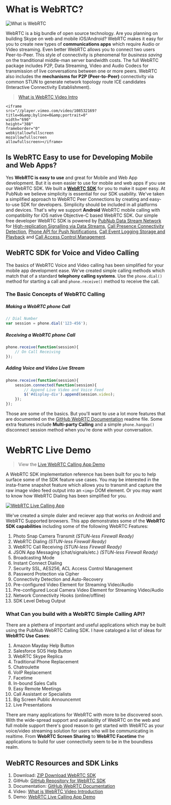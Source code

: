 # What is WebRTC?

![What is WebRTC](http://stephenlb.github.io/webrtc-sdk/blogs/webrtc-overview.png)

WebRTC is a big bundle of open source technology.
Are you planning on building Skype on web and mobile iOS/Android?
WebRTC makes it easy for you to create new types of 
**communications apps** which require Audio or Video streaming.
Even better WebRTC allows you to connect two users Peer-to-Peer.
This style of connectivity is phenomenal for *business saving* 
on the tranditional middle-man server bandwidth costs.
The full WebRTC package includes P2P, Data Streaming, Video and Audio Codecs 
for transmission of live conversations between one or more peers.
WebRTC also includes the **mechanisms for P2P (Peer-to-Peer)** connectivity via common STUN
to generate network topology route ICE candidates (Interactive Connectivity Establishment).

> [What is WebRTC Video Intro](https://vimeo.com/108532169)

```
<iframe 
src="//player.vimeo.com/video/108532169?title=0&amp;byline=0&amp;portrait=0" 
width="690" 
height="388" 
frameborder="0" 
webkitallowfullscreen 
mozallowfullscreen 
allowfullscreen></iframe>
```


## Is **WebRTC Easy** to use for Developing Mobile and Web Apps?

Yes **WebRTC is easy to use** and great for Mobile and Web App development.
But it is even easier to use for mobile and web apps if you use our WebRTC SDK.
We built a **[WebRTC SDK](https://github.com/stephenlb/webrtc-sdk/)** for you to make it super easy.
At PubNub we believe simplicity is essential for our SDK usability.
We've taken a simplified approach to WebRTC Peer Connections by creating
and easy-to-use SDK for developers.
Simplicity should be included in all platforms and devices.
That's why we support **Android** WebRTC mobile calling
with compatibility for iOS native Objective-C based WebRTC SDK.
Our simple free developer WebRTC SDK is powered by
[PubNub Data Stream Network](http://www.pubnub.com/) for 
[High-replication Signalling via Data Streams](http://www.pubnub.com/how-it-works/data-streams/), 
[Call Presence Connectivity Detection](http://www.pubnub.com/how-it-works/presence/), 
[Phone API for Push Notifications](http://www.pubnub.com/how-it-works/mobile-push/), 
[Call Event Logging Storage and Playback](http://www.pubnub.com/how-it-works/storage-and-playback/) and
[Call Access Control Management](http://www.pubnub.com/how-it-works/access-manager/).

## WebRTC SDK for Voice and Video Calling

The basics of WebRTC Voice and Video calling has been simplified for your mobile app development ease.
We've created simple calling methods which match that of a standard **telephony calling systems**.
Use the `phone.dial()` method for starting a call and `phone.receive()` method to receive the call.

### The Basic Concepts of WebRTC Calling

##### Making a WebRTC phone Call

```javascript
// Dial Number
var session = phone.dial('123-456');
```

##### Receiving a WebRTC phone Call

```javascript
phone.receive(function(session){
    // On Call Receiving
});
```

##### Adding Voice and Video Live Stream

```javascript
phone.receive(function(session){
    session.connected(function(session){
        // Append Live Video and Voice Feed
        $('#display-div').append(session.video);
    });
});
```

Those are some of the basics.
But you'll want to use a lot more features that are documented on the 
[GitHub WebRTC Documentation](https://github.com/stephenlb/webrtc-sdk/blob/gh-pages/README.md) 
readme file.
Some extra features include **Multi-party Calling** and a 
simple `phone.hangup()` disconnect session method when 
you're done with your conversation.

# WebRTC Live Demo

> View the [Live WebRTC Calling App Demo](http://stephenlb.github.io/webrtc-sdk/)

A WebRTC SDK implementation reference has been built for you to help surface
some of the SDK feature use cases.
You may be interested in the insta-frame snapshot feature which allows
you to transmit and capture the raw
image video feed output into an `<img>` DOM element.
Or you may want to know how WebRTC Dialing has been simplified for you.

[![WebRTC Live Calling App](http://stephenlb.github.io/webrtc-sdk/blogs/webrtc-demo.gif)](http://stephenlb.github.io/webrtc-sdk/)

We've created a simple dialer and reciever app that works on Android and WebRTC Supported browsers.
This app demonstrates some of the **WebRTC SDK capabilities** including some of the following WebRTC Features:

 1. Photo Snap Camera Transmit             *(STUN-less Firewall Ready)*
 1. WebRTC Dialing                         *(STUN-less Firewall Ready)*
 1. WebRTC Call Receiving                  *(STUN-less Firewall Ready)*
 1. JSON App Messaging (chat/signals/etc.) *(STUN-less Firewall Ready)*
 1. Broadcasting Mode
 1. Instant Connect Dialing
 1. Security SSL, AES256, ACL Access Control Management
 1. Password Protection via Cipher
 1. Connectivity Detection and Auto-Recovery
 1. Pre-configured Video Element for Streaming Video/Audio
 1. Pre-configured Local Camera Video Element for Streaming Video/Audio
 1. Network Connectivity Hooks (online/offline)
 1. SDK Level Debug Output


### What Can you build with a WebRTC Simple Calling API?

There are a plethera of important and useful applications which may
be built using the PubNub WebRTC Calling SDK.
I have cataloged a list of ideas for **WebRTC Use Cases**:

 1. Amazon Mayday Help Button
 2. Salesforce SOS Help Button
 3. WebRTC Skype Replica
 4. Traditional Phone Replacement
 5. Chatroulette
 6. VoIP Replacement
 7. Facetime
 8. In-bound Sales Calls
 9. Easy Remote Meetings
 10. Call Assistant or Specialists
 11. Big Screen Public Announcemnt
 12. Live Presentations

There are many applications for WebRTC with more to be discovered soon.
With the wide-spread support and availability of WebRTC on the web and full mobile support
there's good reason to get started with WebRTC as your voice/video streaming solution
for users who will be communicating in realtime.
From **WebRTC Screen Sharing** to **WebRTC Facetime** the applications to build for user connectivity
seem to be in the boundless realm.

## WebRTC Resources and SDK Links

 1. Download: [ZIP Download WebRTC SDK](https://github.com/stephenlb/webrtc-sdk/archive/gh-pages.zip)
 1. GitHub: [GitHub Repository for WebRTC SDK](https://github.com/stephenlb/webrtc-sdk/) 
 1. Documentation: [GitHub WebRTC Documentation](https://github.com/stephenlb/webrtc-sdk/blob/gh-pages/README.md) 
 1. Video: [What is WebRTC Video Introduction](https://vimeo.com/108532169)
 1. Demo: [WebRTC Live Calling App Demo](http://stephenlb.github.io/webrtc-sdk/)

